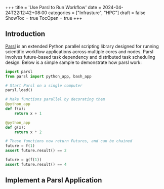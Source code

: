 +++
title = 'Use Parsl to Run Workflow'
date = 2024-04-24T22:12:42+08:00
categories = ["Infrasture", "HPC"]
draft = false
ShowToc = true
TocOpen = true
+++

## Introduction

[Parsl](https://github.com/Parsl/parsl) is an extended Python parallel scripting library designed for running scientific workflow applications across multiple cores and nodes. Parsl involves future-based task dependency and distributed task scheduling design. Below is a simple sample to demonstrate how parsl work:

```python
import parsl
from parsl import python_app, bash_app

# Start Parsl on a single computer
parsl.load()

# Make functions parallel by decorating them
@python_app
def f(x):
    return x + 1

@python_app
def g(x):
    return x * 2

# These functions now return Futures, and can be chained
future = f(1)
assert future.result() == 2

future = g(f(1))
assert future.result() == 4

```

## Implement a Parsl Application


